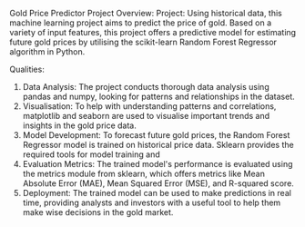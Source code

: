 Gold Price Predictor Project
Overview:
Project: Using historical data, this machine learning project aims to predict the price of gold. Based on a variety of input features, this project offers a predictive model for estimating future gold prices by utilising the scikit-learn Random Forest Regressor algorithm in Python.

Qualities:
1. Data Analysis: The project conducts thorough data analysis using pandas and numpy, looking for patterns and relationships in the dataset.
2. Visualisation: To help with understanding patterns and correlations, matplotlib and seaborn are used to visualise important trends and insights in the gold price data.
3. Model Development: To forecast future gold prices, the Random Forest Regressor model is trained on historical price data. Sklearn provides the required tools for model training and
4. Evaluation Metrics: The trained model's performance is evaluated using the metrics module from sklearn, which offers metrics like Mean Absolute Error (MAE), Mean Squared Error (MSE), and R-squared score.
5. Deployment: The trained model can be used to make predictions in real time, providing analysts and investors with a useful tool to help them make wise decisions in the gold market.
